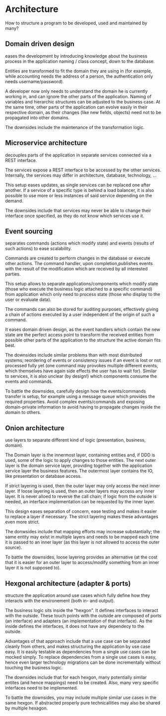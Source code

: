 # Architecture

How to structure a program to be developed, used and maintained by many?

## Domain driven design

eases the development by introducing knowledge about the business process in the application naming / class concept, down to the database.

Entities are transformed to fit the domain they are using in (for example, while accounting needs the address of a person, the authentication only needs username/password).

A developer now only needs to understand the domain he is currently working in, and can ignore the other parts of the application. Naming of variables and hierarchic structures can be adjusted to the business case. At the same time, other parts of the application can evolve easily in their respective domain, as their changes (like new fields, objects) need not to be propagated into other domains.

The downsides include the maintenance of the transformation logic.

## Microservice architecture

decouples parts of the application in separate services connected via a REST interface.

The services expose a REST interface to be accessed by the other services. Internally, the services may differ in architecture, database, technology, ...

This setup eases updates, as single services can be replaced one after another. If a service of a specific type is behind a load balancer, it is also possible to use more or less instances of said service depending on the demand.

The downsides include that services may never be able to change their interface once specified, as they do not know which services use it.

## Event sourcing

separates commands (actions which modify state) and events (results of such actions) to ease scalability.

Commands are created to perform changes in the database or execute other actions. The command handler, upon completion,publishes events with the result of the modification which are received by all interested parties.

This setup allows to separate applications/components which modify state (those who execute the business logic attached to a specific command) from application which only need to process state (those who display to the user or evaluate data).

The commands can also be stored for auditing purposes, effectively giving a chain of actions executed by a user independent of the origin of such a command.

It eases domain driven design, as the event handlers which contain the new state are the perfect access point to transform the received entities from possible other parts of the application to the structure the active domain fits best.

The downsides include similar problems than with most distributed systems; reordering of events or consistency issues if an event is lost or not processed fully yet (one command may provokes multiple different events, which themselves have again side effects the user has to wait for). Similar to services, it is also unclear (by design!) which components consume the events and commands.

To battle the downsides, carefully design how the events/commands transfer is setup, for example using a message queue which provides the required properties. Avoid complex events/commands and exposing domain-private information to avoid having to propagate changes inside the domain to others.

## Onion architecture

use layers to separate different kind of logic (presentation, business, domain).

The Domain layer is the innermost layer, containing entities and, if DDD is used, some of the logic to apply changes to those entities. The next outer layer is the domain service layer, providing together with the application service layer the business features. The outermost layer contains the IO, like presentation or database access.

If strict layering is used, then the outer layer may only access the next inner layer. If loose layering is used, then an outer layers may access any inner layer. It is never alloed to reverse the call chain; if logic from the outside is needed, an interface implementation can be requested by the inner layer.

This design eases separation of concern, ease testing and makes it easier to replace a layer if necessary. The strict layering makes these advantages even more strict.

The donwsides include that mapping efforts may increase substantially; the same entity may exist in multiple layers and needs to be mapped each time it is passed to an inner layer (as this layer is not allowed to access the outer source).

To battle the downsides, loose layering provides an alternative (at the cost that it is easier for an outer layer to access/modify something from an inner layer it is not supposed to). 

## Hexgonal architecture (adapter & ports)

structure the application around use cases which fully define how they interacts with the environement (both in- and output).

The business logic sits inside the "hexgon". It defines interfaces to interact with the outside. These touch points with the outside are composed of ports (an interface) and adapters (an implementation of that interface). As the inside defines the interfaces, it does not have any dependecy to the outside.

Advantages of that approach include that a use case can be separated cleanly from others, and makes structuring the application by use case easy. It is easily testable as dependencies from a single use cases can be mocked simply. To replace dependencies from a single use cases is easy, hence even larger technology migrations can be done incrementally without touching the business logic.

The downsides include that for each hexgon, many potentially similar entites (and hence mappings) need to be created. Also, many very specific interfaces need to be implemented.

To battle the downsides, you may include multiple similar use cases in the same hexgon. If abstracted properly pure technicallities may also be shared by multiple hexagon.

